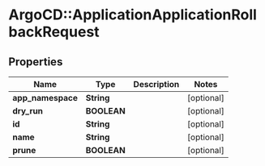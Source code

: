 # ArgoCD::ApplicationApplicationRollbackRequest

## Properties
Name | Type | Description | Notes
------------ | ------------- | ------------- | -------------
**app_namespace** | **String** |  | [optional] 
**dry_run** | **BOOLEAN** |  | [optional] 
**id** | **String** |  | [optional] 
**name** | **String** |  | [optional] 
**prune** | **BOOLEAN** |  | [optional] 



